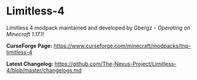 # Limitless-4
Limitless 4 modpack maintained and developed by Gbergz - *Operating on Minecraft 1.17.1!*

**CurseForge Page:** https://www.curseforge.com/minecraft/modpacks/tnp-limitless-4

**Latest Changelog:** https://github.com/The-Nexus-Project/Limitless-4/blob/master/changelogs.md
